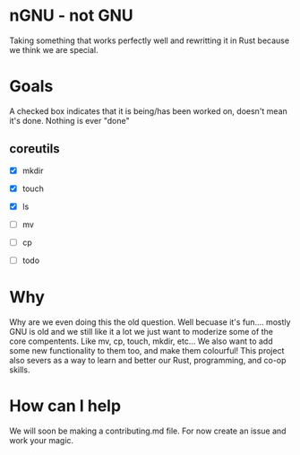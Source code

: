 # nGNU - not GNU 
Taking something that works perfectly well and rewritting it in Rust because we think we are special. 


# Goals
A checked box indicates that it is being/has been worked on, doesn't mean it's done. Nothing is ever "done"

## coreutils 

- [x] mkdir
- [x] touch
- [x] ls
- [ ] mv
- [ ] cp
- [ ] todo


 # Why
Why are we even doing this the old question. Well becuase it's fun.... mostly GNU is old and we still like it a lot we just want to moderize some of the core compentents. 
Like mv, cp, touch, mkdir, etc... We also want to add some new functionality to them too, and make them colourful! This project also severs as a way to learn and better our Rust, programming, and co-op skills. 


# How can I help
We will soon be making a contributing.md file. For now create an issue and work your magic. 
